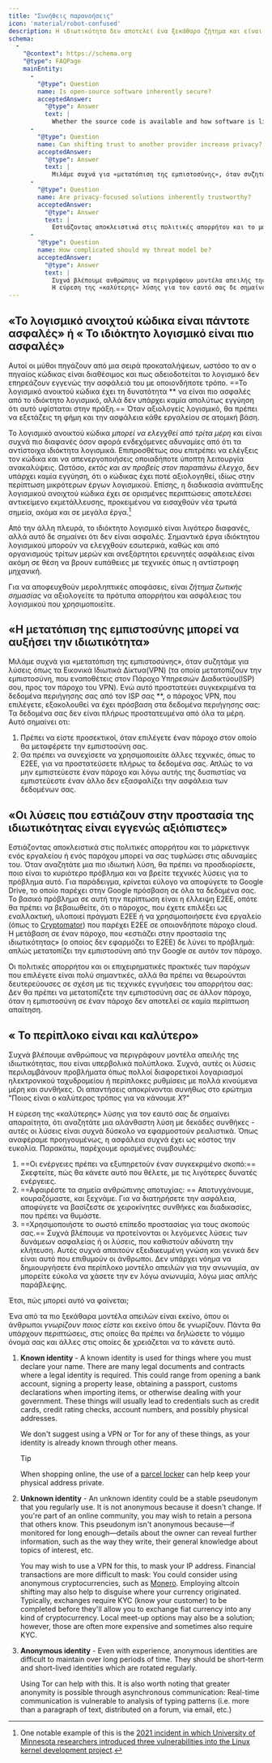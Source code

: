 ```yaml
---
title: "Συνήθεις παρανοήσεις"
icon: 'material/robot-confused'
description: Η ιδιωτικότητα δεν αποτελεί ένα ξεκάθαρο ζήτημα και είναι εύκολο να παρασυρθεί κανείς από διαφημιστικούς ισχυρισμούς και άλλες παραπλανητικές πληροφορίες.
schema:
  - 
    "@context": https://schema.org
    "@type": FAQPage
    mainEntity:
      - 
        "@type": Question
        name: Is open-source software inherently secure?
        acceptedAnswer:
          "@type": Answer
          text: |
            Whether the source code is available and how software is licensed does not inherently affect its security in any way. Open-source software has the potential to be more secure than proprietary software, but there is absolutely no guarantee this is the case. When you evaluate software, you should look at the reputation and security of each tool on an individual basis.
      - 
        "@type": Question
        name: Can shifting trust to another provider increase privacy?
        acceptedAnswer:
          "@type": Answer
          text: |
            Μιλάμε συχνά για «μετατόπιση της εμπιστοσύνης», όταν συζητάμε για λύσεις όπως τα Εικονικά Ιδιωτικά Δίκτυα(VPN) (τα οποία μετατοπίζουν την εμπιστοσύνη, που εναποθέτεις στον Πάροχο Υπηρεσιών Διαδικτύου(ISP) σου, προς τον πάροχο του VPN). While this protects your browsing data from your ISP specifically, the VPN provider you choose still has access to your browsing data: Your data isn't completely secured from all parties.
      - 
        "@type": Question
        name: Are privacy-focused solutions inherently trustworthy?
        acceptedAnswer:
          "@type": Answer
          text: |
            Εστιάζοντας αποκλειστικά στις πολιτικές απορρήτου και το μάρκετινγκ ενός εργαλείου ή ενός παρόχου μπορεί να σας τυφλώσει στις αδυναμίες του. Όταν αναζητάτε μια πιο ιδιωτική λύση, θα πρέπει να προσδιορίσετε, ποιο είναι το κυριότερο πρόβλημα και να βρείτε τεχνικές λύσεις για το πρόβλημα αυτό. Για παράδειγμα, κρίνεται εύλογο να αποφύγετε το Google Drive, το οποίο παρέχει στην Google πρόσβαση σε όλα τα δεδομένα σας. The underlying problem in this case is lack of E2EE, so you should make sure that the provider you switch to actually implements E2EE, or use a tool (like Cryptomator) which provides E2EE on any cloud provider. Η μετάβαση σε έναν πάροχο, που «εστιάζει στην προστασία της ιδιωτικότητας» (ο οποίος δεν εφαρμόζει το E2EE) δε λύνει το πρόβλημά: απλώς μετατοπίζει την εμπιστοσύνη από την Google σε αυτόν τον πάροχο.
      - 
        "@type": Question
        name: How complicated should my threat model be?
        acceptedAnswer:
          "@type": Answer
          text: |
            Συχνά βλέπουμε ανθρώπους να περιγράφουν μοντέλα απειλής της ιδιωτικότητας, που είναι υπερβολικά πολύπλοκα. Συχνά, αυτές οι λύσεις περιλαμβάνουν προβλήματα όπως πολλοί διαφορετικοί λογαριασμοί ηλεκτρονικού ταχυδρομείου ή περίπλοκες ρυθμίσεις με πολλά κινούμενα μέρη και συνθήκες. The replies are usually answers to "What is the best way to do X?"
            Η εύρεση της «καλύτερης» λύσης για τον εαυτό σας δε σημαίνει απαραίτητα, ότι αναζητάτε μια αλάνθαστη λύση με δεκάδες συνθήκες - αυτές οι λύσεις είναι συχνά δύσκολο να εφαρμοστούν ρεαλιστικά. Όπως αναφέραμε προηγουμένως, η ασφάλεια συχνά έχει ως κόστος την ευκολία.
---
```


## «Το λογισμικό ανοιχτού κώδικα είναι πάντοτε ασφαλές» ή « Το ιδιόκτητο λογισμικό είναι πιο ασφαλές»

Αυτοί οι μύθοι πηγάζουν από μια σειρά προκαταλήψεων, ωστόσο το αν ο πηγαίος κώδικας είναι διαθέσιμος και πως αδειοδοτείται το λογισμικό δεν επηρεάζουν εγγενώς την ασφάλειά του με οποιονδήποτε τρόπο. ==Το λογισμικό ανοικτού κώδικα έχει τη δυνατότητα ** να είναι πιο ασφαλές από το ιδιόκτητο λογισμικό, αλλά δεν υπάρχει καμία απολύτως εγγύηση ότι αυτό υφίσταται στην πράξη.== Όταν αξιολογείς λογισμικό, θα πρέπει να εξετάζεις τη φήμη και την ασφάλεια κάθε εργαλείου σε ατομική βάση.

Το λογισμικό ανοικτού κώδικα *μπορεί να ελεγχθεί από τρίτα μέρη* και είναι συχνά πιο διαφανές όσον αφορά ενδεχόμενες αδυναμίες από ότι τα αντίστοιχα ιδιόκτητα λογισμικά. Επιπροσθέτως σου επιτρέπει να ελέγξεις τον κώδικα και να απενεργοποιήσεις οποιαδήποτε ύποπτη λειτουργία ανακαλύψεις. Ωστόσο, *εκτός και αν προβείς στον παραπάνω έλεγχο*, δεν υπάρχει καμία εγγύηση, ότι ο κώδικας έχει ποτέ αξιολογηθεί, ιδίως στην περίπτωση μικρότερων έργων λογισμικού. Επίσης, η διαδικασία ανάπτυξης λογισμικού ανοιχτού κώδικα έχει σε ορισμένες περιπτώσεις αποτελέσει αντικείμενο εκμετάλλευσης, προκειμένου να εισαχθούν νέα τρωτά σημεία, ακόμα και σε μεγάλα έργα.[^1]

Από την άλλη πλευρά, το ιδιόκτητο λογισμικό είναι λιγότερο διαφανές, αλλά αυτό δε σημαίνει ότι δεν είναι ασφαλές. Σημαντικά έργα ιδιόκτητου λογισμικού μπορούν να ελεγχθούν εσωτερικά, καθώς και από οργανισμούς τρίτων μερών και ανεξάρτητοι ερευνητές ασφάλειας είναι ακόμη σε θέση να βρουν ευπάθειες με τεχνικές όπως η αντίστροφη μηχανική.

Για να αποφευχθούν μεροληπτικές αποφάσεις, είναι *ζήτημα ζωτικής σημασίας* να αξιολογείτε τα πρότυπα απορρήτου και ασφάλειας του λογισμικού που χρησιμοποιείτε.

## «Η μετατόπιση της εμπιστοσύνης μπορεί να αυξήσει την ιδιωτικότητα»

Μιλάμε συχνά για «μετατόπιση της εμπιστοσύνης», όταν συζητάμε για λύσεις όπως τα Εικονικά Ιδιωτικά Δίκτυα(VPN) (τα οποία μετατοπίζουν την εμπιστοσύνη, που εναποθέτεις στον Πάροχο Υπηρεσιών Διαδικτύου(ISP) σου, προς τον πάροχο του VPN). Ενώ αυτό προστατεύει συγκεκριμένα τα δεδομένα περιήγησης σας από τον ISP σας **, ο πάροχος VPN, που επιλέγετε, εξακολουθεί να έχει πρόσβαση στα δεδομένα περιήγησης σας: Τα δεδομένα σας δεν είναι πλήρως προστατευμένα από όλα τα μέρη. Αυτό σημαίνει οτι:

1. Πρέπει να είστε προσεκτικοί, όταν επιλέγετε έναν πάροχο στον οποίο θα μεταφέρετε την εμπιστοσύνη σας.
2. Θα πρέπει να συνεχίσετε να χρησιμοποιείτε άλλες τεχνικές, όπως το E2EE, για να προστατεύσετε πλήρως τα δεδομένα σας. Απλώς το να μην εμπιστεύεστε έναν πάροχο και λόγω αυτής της δυσπιστίας να εμπιστεύεστε έναν άλλο δεν εξασφαλίζει την ασφάλεια των δεδομένων σας.

## «Οι λύσεις που εστιάζουν στην προστασία της ιδιωτικότητας είναι εγγενώς αξιόπιστες»

Εστιάζοντας αποκλειστικά στις πολιτικές απορρήτου και το μάρκετινγκ ενός εργαλείου ή ενός παρόχου μπορεί να σας τυφλώσει στις αδυναμίες του. Όταν αναζητάτε μια πιο ιδιωτική λύση, θα πρέπει να προσδιορίσετε, ποιο είναι το κυριότερο πρόβλημα και να βρείτε τεχνικές λύσεις για το πρόβλημα αυτό. Για παράδειγμα, κρίνεται εύλογο να αποφύγετε το Google Drive, το οποίο παρέχει στην Google πρόσβαση σε όλα τα δεδομένα σας. Το βασικό πρόβλημα σε αυτή την περίπτωση είναι η έλλειψη E2EE, οπότε θα πρέπει να βεβαιωθείτε, ότι ο πάροχος, που έχετε επιλέξει ως εναλλακτική, υλοποιεί πράγματι E2EE ή να χρησιμοποιήσετε ένα εργαλείο (όπως το [Cryptomator](../encryption.md#cryptomator-cloud)) που παρέχει E2EE σε οποιονδήποτε πάροχο cloud. Η μετάβαση σε έναν πάροχο, που «εστιάζει στην προστασία της ιδιωτικότητας» (ο οποίος δεν εφαρμόζει το E2EE) δε λύνει το πρόβλημά: απλώς μετατοπίζει την εμπιστοσύνη από την Google σε αυτόν τον πάροχο.

Οι πολιτικές απορρήτου και οι επιχειρηματικές πρακτικές των παρόχων που επιλέγετε είναι πολύ σημαντικές, αλλά θα πρέπει να θεωρούνται δευτερεύουσες σε σχέση με τις τεχνικές εγγυήσεις του απορρήτου σας: Δεν θα πρέπει να μετατοπίζετε την εμπιστοσύνη σας σε άλλον πάροχο, όταν η εμπιστοσύνη σε έναν πάροχο δεν αποτελεί σε καμία περίπτωση απαίτηση.

## « Το περίπλοκο είναι και καλύτερο»

Συχνά βλέπουμε ανθρώπους να περιγράφουν μοντέλα απειλής της ιδιωτικότητας, που είναι υπερβολικά πολύπλοκα. Συχνά, αυτές οι λύσεις περιλαμβάνουν προβλήματα όπως πολλοί διαφορετικοί λογαριασμοί ηλεκτρονικού ταχυδρομείου ή περίπλοκες ρυθμίσεις με πολλά κινούμενα μέρη και συνθήκες. Οι απαντήσεις αποκρίνονται συνήθως στο ερώτημα "Ποιος είναι ο καλύτερος τρόπος για να κάνουμε *X*?"

Η εύρεση της «καλύτερης» λύσης για τον εαυτό σας δε σημαίνει απαραίτητα, ότι αναζητάτε μια αλάνθαστη λύση με δεκάδες συνθήκες - αυτές οι λύσεις είναι συχνά δύσκολο να εφαρμοστούν ρεαλιστικά. Όπως αναφέραμε προηγουμένως, η ασφάλεια συχνά έχει ως κόστος την ευκολία. Παρακάτω, παρέχουμε ορισμένες συμβουλές:

1. ==Οι ενέργειες πρέπει να εξυπηρετούν έναν συγκεκριμένο σκοπό:== Σκεφτείτε, πώς θα κάνετε αυτό που θέλετε, με τις λιγότερες δυνατές ενέργειες.
2. ==Αφαιρέστε τα σημεία ανθρώπινης αποτυχίας: == Αποτυγχάνουμε, κουραζόμαστε, και ξεχνάμε. Για να διατηρήσετε την ασφάλεια, αποφύγετε να βασίζεστε σε χειροκίνητες συνθήκες και διαδικασίες, που πρέπει να θυμάστε.
3. ==Χρησιμοποιήστε το σωστό επίπεδο προστασίας για τους σκοπούς σας.== Συχνά βλέπουμε να προτείνονται οι λεγόμενες λύσεις των δυνάμεων ασφαλείας ή οι λύσεις, που καθιστούν αδύνατη την κλήτευση. Αυτές συχνά απαιτούν εξειδικευμένη γνώση και γενικά δεν είναι αυτό που επιθυμούν οι άνθρωποι. Δεν υπάρχει νόημα να δημιουργήσετε ένα περίπλοκο μοντέλο απειλών για την ανωνυμία, αν μπορείτε εύκολα να χάσετε την εν λόγω ανωνυμία, λόγω μιας απλής παράβλεψης.

Έτσι, πώς μπορεί αυτό να φαίνεται;

Ένα από τα πιο ξεκάθαρα μοντέλα απειλών είναι εκείνο, όπου οι άνθρωποι *γνωρίζουν ποιος είστε* και εκείνο όπου δε γνωρίζουν. Πάντα θα υπάρχουν περιπτώσεις, στις οποίες θα πρέπει να δηλώσετε το νόμιμο όνομά σας και άλλες στις οποίες δε χρειάζεται να το κάνετε αυτό.

1. **Known identity** - A known identity is used for things where you must declare your name. There are many legal documents and contracts where a legal identity is required. This could range from opening a bank account, signing a property lease, obtaining a passport, customs declarations when importing items, or otherwise dealing with your government. These things will usually lead to credentials such as credit cards, credit rating checks, account numbers, and possibly physical addresses.

    We don't suggest using a VPN or Tor for any of these things, as your identity is already known through other means.

    <div class="admonition tip" markdown>
    <p class="admonition-title">Tip</p>

    When shopping online, the use of a [parcel locker](https://en.wikipedia.org/wiki/Parcel_locker) can help keep your physical address private.

    </div>

2. **Unknown identity** - An unknown identity could be a stable pseudonym that you regularly use. It is not anonymous because it doesn't change. If you're part of an online community, you may wish to retain a persona that others know. This pseudonym isn't anonymous because—if monitored for long enough—details about the owner can reveal further information, such as the way they write, their general knowledge about topics of interest, etc.

    You may wish to use a VPN for this, to mask your IP address. Financial transactions are more difficult to mask: You could consider using anonymous cryptocurrencies, such as [Monero](https://getmonero.org). Employing altcoin shifting may also help to disguise where your currency originated. Typically, exchanges require KYC (know your customer) to be completed before they'll allow you to exchange fiat currency into any kind of cryptocurrency. Local meet-up options may also be a solution; however, those are often more expensive and sometimes also require KYC.

3. **Anonymous identity** - Even with experience, anonymous identities are difficult to maintain over long periods of time. They should be short-term and short-lived identities which are rotated regularly.

    Using Tor can help with this. It is also worth noting that greater anonymity is possible through asynchronous communication: Real-time communication is vulnerable to analysis of typing patterns (i.e. more than a paragraph of text, distributed on a forum, via email, etc.)

[^1]: One notable example of this is the [2021 incident in which University of Minnesota researchers introduced three vulnerabilities into the Linux kernel development project](https://cse.umn.edu/cs/linux-incident).
